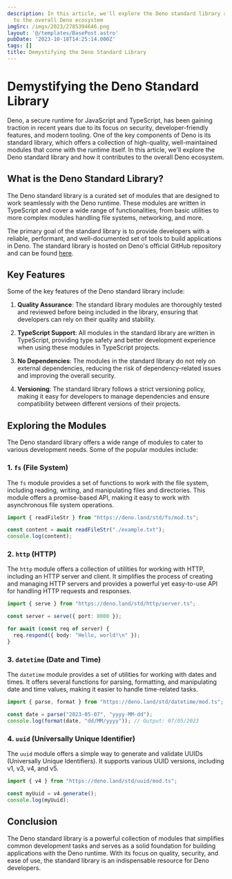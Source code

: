 ```yaml
---
description: In this article, we'll explore the Deno standard library and how it contributes
  to the overall Deno ecosystem
imgSrc: /imgs/2023/2785394646.png
layout: '@/templates/BasePost.astro'
pubDate: '2023-10-18T14:25:14.000Z'
tags: []
title: Demystifying the Deno Standard Library
---
```


# Demystifying the Deno Standard Library

Deno, a secure runtime for JavaScript and TypeScript, has been gaining traction in recent years due to its focus on security, developer-friendly features, and modern tooling. One of the key components of Deno is its standard library, which offers a collection of high-quality, well-maintained modules that come with the runtime itself. In this article, we'll explore the Deno standard library and how it contributes to the overall Deno ecosystem.

## What is the Deno Standard Library?

The Deno standard library is a curated set of modules that are designed to work seamlessly with the Deno runtime. These modules are written in TypeScript and cover a wide range of functionalities, from basic utilities to more complex modules handling file systems, networking, and more.

The primary goal of the standard library is to provide developers with a reliable, performant, and well-documented set of tools to build applications in Deno. The standard library is hosted on Deno's official GitHub repository and can be found [here](https://deno.land/std).

## Key Features

Some of the key features of the Deno standard library include:

1. **Quality Assurance**: The standard library modules are thoroughly tested and reviewed before being included in the library, ensuring that developers can rely on their quality and stability.

2. **TypeScript Support**: All modules in the standard library are written in TypeScript, providing type safety and better development experience when using these modules in TypeScript projects.

3. **No Dependencies**: The modules in the standard library do not rely on external dependencies, reducing the risk of dependency-related issues and improving the overall security.

4. **Versioning**: The standard library follows a strict versioning policy, making it easy for developers to manage dependencies and ensure compatibility between different versions of their projects.

## Exploring the Modules

The Deno standard library offers a wide range of modules to cater to various development needs. Some of the popular modules include:

### 1. `fs` (File System)

The `fs` module provides a set of functions to work with the file system, including reading, writing, and manipulating files and directories. This module offers a promise-based API, making it easy to work with asynchronous file system operations.

```typescript
import { readFileStr } from "https://deno.land/std/fs/mod.ts";

const content = await readFileStr("./example.txt");
console.log(content);
```

### 2. `http` (HTTP)

The `http` module offers a collection of utilities for working with HTTP, including an HTTP server and client. It simplifies the process of creating and managing HTTP servers and provides a powerful yet easy-to-use API for handling HTTP requests and responses.

```typescript
import { serve } from "https://deno.land/std/http/server.ts";

const server = serve({ port: 8000 });

for await (const req of server) {
  req.respond({ body: "Hello, world!\n" });
}
```

### 3. `datetime` (Date and Time)

The `datetime` module provides a set of utilities for working with dates and times. It offers several functions for parsing, formatting, and manipulating date and time values, making it easier to handle time-related tasks.

```typescript
import { parse, format } from "https://deno.land/std/datetime/mod.ts";

const date = parse("2023-05-07", "yyyy-MM-dd");
console.log(format(date, "dd/MM/yyyy")); // Output: 07/05/2023
```

### 4. `uuid` (Universally Unique Identifier)

The `uuid` module offers a simple way to generate and validate UUIDs (Universally Unique Identifiers). It supports various UUID versions, including v1, v3, v4, and v5.

```typescript
import { v4 } from "https://deno.land/std/uuid/mod.ts";

const myUuid = v4.generate();
console.log(myUuid);
```

## Conclusion

The Deno standard library is a powerful collection of modules that simplifies common development tasks and serves as a solid foundation for building applications with the Deno runtime. With its focus on quality, security, and ease of use, the standard library is an indispensable resource for Deno developers.